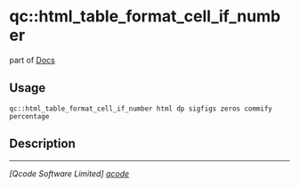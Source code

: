 qc::html_table_format_cell_if_number
====================================

part of [Docs](.)

Usage
-----
`qc::html_table_format_cell_if_number html dp sigfigs zeros commify percentage`

Description
-----------


----------------------------------
*[Qcode Software Limited] [qcode]*

[qcode]: http://www.qcode.co.uk "Qcode Software"